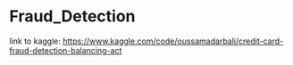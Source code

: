 # Fraud_Detection

link to kaggle: https://www.kaggle.com/code/oussamadarbali/credit-card-fraud-detection-balancing-act
